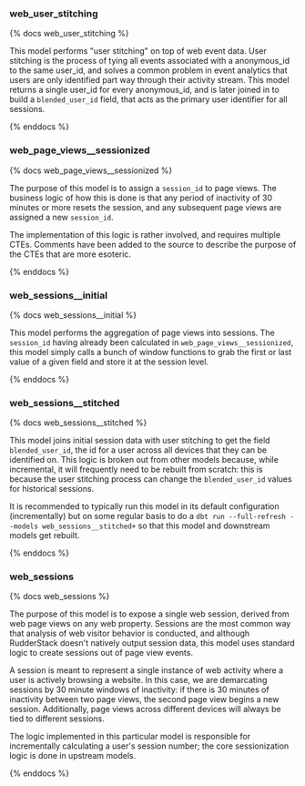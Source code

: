 ### web_user_stitching

{% docs web_user_stitching %}

This model performs "user stitching" on top of web event data. User stitching is the process of tying all events associated with a anonymous_id to the same user_id, and solves a common problem in event analytics that users are only identified part way through their activity stream. This model returns a single user_id for every anonymous_id, and is later joined in to build a `blended_user_id` field, that acts as the primary user identifier for all sessions.

{% enddocs %}


### web_page_views__sessionized

{% docs web_page_views__sessionized %}

The purpose of this model is to assign a `session_id` to page views. The business logic of how this is done is that any period of inactivity of 30 minutes or more resets the session, and any subsequent page views are assigned a new `session_id`.

The implementation of this logic is rather involved, and requires multiple CTEs. Comments have been added to the source to describe the purpose of the CTEs that are more esoteric.

{% enddocs %}


### web_sessions__initial

{% docs web_sessions__initial %}

This model performs the aggregation of page views into sessions. The `session_id` having already been calculated in `web_page_views__sessionized`, this model simply calls a bunch of window functions to grab the first or last value of a given field and store it at the session level.

{% enddocs %}


### web_sessions__stitched

{% docs web_sessions__stitched %}

This model joins initial session data with user stitching to get the field `blended_user_id`, the id for a user across all devices that they can be identified on. This logic is broken out from other models because, while incremental, it will frequently need to be rebuilt from scratch: this is because the user stitching process can change the `blended_user_id` values for historical sessions.

It is recommended to typically run this model in its default configuration (incrementally) but on some regular basis to do a `dbt run --full-refresh --models web_sessions__stitched+` so that this model and downstream models get rebuilt.

{% enddocs %}


### web_sessions

{% docs web_sessions %}

The purpose of this model is to expose a single web session, derived from web page views on any web property. Sessions are the most common way that analysis of web visitor behavior is conducted, and although RudderStack doesn't natively output session data, this model uses standard logic to create sessions out of page view events.

A session is meant to represent a single instance of web activity where a user is actively browsing a website. In this case, we are demarcating sessions by 30 minute windows of inactivity: if there is 30 minutes of inactivity between two page views, the second page view begins a new session. Additionally, page views across different devices will always be tied to different sessions.

The logic implemented in this particular model is responsible for incrementally calculating a user's session number; the core sessionization logic is done in upstream models.

{% enddocs %}

